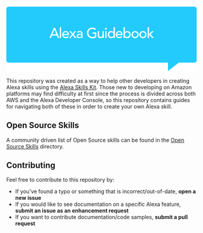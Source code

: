 ![Alexa Guidebook](alexa_guidebook_banner.png)

This repository was created as a way to help other developers in creating Alexa skills using the [Alexa Skills Kit](https://developer.amazon.com/alexa-skills-kit). Those new to developing on Amazon platforms may find difficulty at first since the process is divided across both AWS and the Alexa Developer Console, so this repository contains guides for navigating both of these in order to create your own Alexa skill.

## Open Source Skills

A community driven list of Open Source skills can be found in the [Open Source Skills](OpenSourceSkills/) directory.

## Contributing

Feel free to contribute to this repository by:

- If you've found a typo or something that is incorrect/out-of-date, **open a new issue**
- If you would like to see documentation on a specific Alexa feature, **submit an issue as an enhancement request**
- If you want to contribute documentation/code samples, **submit a pull request**
